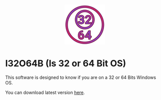 <div style="text-align:center"><img src="prez/I32O64B_iv3.png" height="128px"></div>

# I32O64B (Is 32 or 64 Bit OS)

This software is designed to know if you are on a 32 or 64 Bits Windows OS.

You can download latest version [here](https://github.com/GGLinnk/I32O64/releases/latest).
